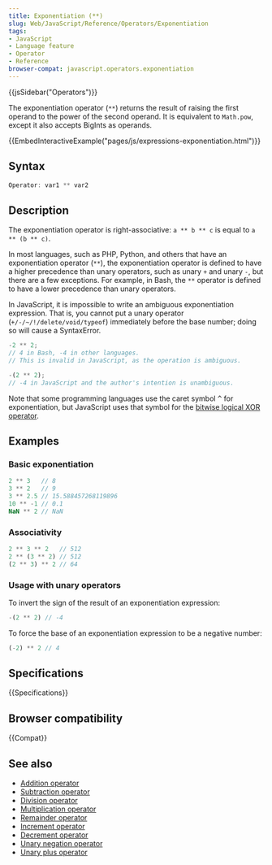 ```yaml
---
title: Exponentiation (**)
slug: Web/JavaScript/Reference/Operators/Exponentiation
tags:
- JavaScript
- Language feature
- Operator
- Reference
browser-compat: javascript.operators.exponentiation
---
```

{{jsSidebar("Operators")}}

The exponentiation operator (`**`) returns the result of raising the first
operand to the power of the second operand. It is equivalent to `Math.pow`,
except it also accepts BigInts as operands.

{{EmbedInteractiveExample("pages/js/expressions-exponentiation.html")}}

## Syntax

```js
Operator: var1 ** var2
```

## Description

The exponentiation operator is right-associative: `a ** b ** c` is equal to
`a ** (b ** c)`.

In most languages, such as PHP, Python, and others that have an exponentiation
operator (`**`), the exponentiation operator is defined to have a higher
precedence than unary operators, such as unary `+` and unary `-`, but there are
a few exceptions. For example, in Bash, the `**` operator is defined to have a
lower precedence than unary operators.

In JavaScript, it is impossible to write an ambiguous exponentiation expression.
That is, you cannot put a unary operator (`+/-/~/!/delete/void/typeof`)
immediately before the base number; doing so will cause a SyntaxError.

```js
-2 ** 2;
// 4 in Bash, -4 in other languages.
// This is invalid in JavaScript, as the operation is ambiguous.

-(2 ** 2);
// -4 in JavaScript and the author's intention is unambiguous.
```

Note that some programming languages use the caret symbol <kbd>^</kbd> for
exponentiation, but JavaScript uses that symbol for the
[bitwise logical XOR operator](/en-US/docs/Web/JavaScript/Reference/Operators/Bitwise_Operators#Bitwise_XOR).

## Examples

### Basic exponentiation

```js
2 ** 3   // 8
3 ** 2   // 9
3 ** 2.5 // 15.588457268119896
10 ** -1 // 0.1
NaN ** 2 // NaN
```

### Associativity

```js
2 ** 3 ** 2   // 512
2 ** (3 ** 2) // 512
(2 ** 3) ** 2 // 64
```

### Usage with unary operators

To invert the sign of the result of an exponentiation expression:

```js
-(2 ** 2) // -4
```

To force the base of an exponentiation expression to be a negative number:

```js
(-2) ** 2 // 4
```

## Specifications

{{Specifications}}

## Browser compatibility

{{Compat}}

## See also

- [Addition operator](/en-US/docs/Web/JavaScript/Reference/Operators/Addition)
- [Subtraction operator](/en-US/docs/Web/JavaScript/Reference/Operators/Subtraction)
- [Division operator](/en-US/docs/Web/JavaScript/Reference/Operators/Division)
- [Multiplication operator](/en-US/docs/Web/JavaScript/Reference/Operators/Multiplication)
- [Remainder operator](/en-US/docs/Web/JavaScript/Reference/Operators/Remainder)
- [Increment operator](/en-US/docs/Web/JavaScript/Reference/Operators/Increment)
- [Decrement operator](/en-US/docs/Web/JavaScript/Reference/Operators/Decrement)
- [Unary negation operator](/en-US/docs/Web/JavaScript/Reference/Operators/Unary_negation)
- [Unary plus operator](/en-US/docs/Web/JavaScript/Reference/Operators/Unary_plus)
